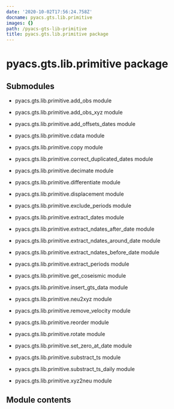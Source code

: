 ```yaml
---
date: '2020-10-02T17:56:24.758Z'
docname: pyacs.gts.lib.primitive
images: {}
path: /pyacs-gts-lib-primitive
title: pyacs.gts.lib.primitive package
---
```


# pyacs.gts.lib.primitive package

## Submodules


* pyacs.gts.lib.primitive.add_obs module


* pyacs.gts.lib.primitive.add_obs_xyz module


* pyacs.gts.lib.primitive.add_offsets_dates module


* pyacs.gts.lib.primitive.cdata module


* pyacs.gts.lib.primitive.copy module


* pyacs.gts.lib.primitive.correct_duplicated_dates module


* pyacs.gts.lib.primitive.decimate module


* pyacs.gts.lib.primitive.differentiate module


* pyacs.gts.lib.primitive.displacement module


* pyacs.gts.lib.primitive.exclude_periods module


* pyacs.gts.lib.primitive.extract_dates module


* pyacs.gts.lib.primitive.extract_ndates_after_date module


* pyacs.gts.lib.primitive.extract_ndates_around_date module


* pyacs.gts.lib.primitive.extract_ndates_before_date module


* pyacs.gts.lib.primitive.extract_periods module


* pyacs.gts.lib.primitive.get_coseismic module


* pyacs.gts.lib.primitive.insert_gts_data module


* pyacs.gts.lib.primitive.neu2xyz module


* pyacs.gts.lib.primitive.remove_velocity module


* pyacs.gts.lib.primitive.reorder module


* pyacs.gts.lib.primitive.rotate module


* pyacs.gts.lib.primitive.set_zero_at_date module


* pyacs.gts.lib.primitive.substract_ts module


* pyacs.gts.lib.primitive.substract_ts_daily module


* pyacs.gts.lib.primitive.xyz2neu module


## Module contents
